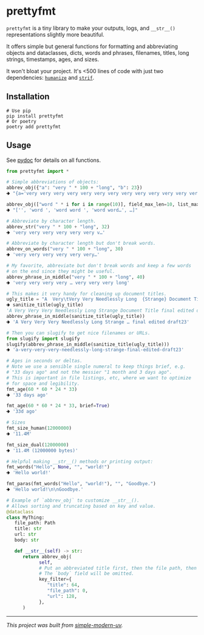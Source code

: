 # prettyfmt

`prettyfmt` is a tiny library to make your outputs, logs, and `__str__()`
representations slightly more beautiful.

It offers simple but general functions for formatting and abbreviating objects and
dataclasses, dicts, words and phrases, filenames, titles, long strings, timestamps,
ages, and sizes.

It won't bloat your project.
It's <500 lines of code with just two dependencies:
[`humanize`](https://github.com/python-humanize/humanize) and
[`strif`](https://github.com/jlevy/strif).

## Installation

```
# Use pip
pip install prettyfmt
# Or poetry
poetry add prettyfmt
```

## Usage

See [pydoc](https://github.com/jlevy/prettyfmt/blob/main/src/prettyfmt/prettyfmt.py) for
details on all functions.

```python
from prettyfmt import *

# Simple abbreviations of objects:
abbrev_obj({"a": "very " * 100 + "long", "b": 23})
🢂 "{a='very very very very very very very very very very very very ver…', b=23}"

abbrev_obj(["word " * i for i in range(10)], field_max_len=10, list_max_len=4)
🢂 "['', 'word ', 'word word ', 'word word…', …]"

# Abbreviate by character length.
abbrev_str("very " * 100 + "long", 32)
🢂 'very very very very very very v…'

# Abbreviate by character length but don't break words.
abbrev_on_words("very " * 100 + "long", 30)
🢂 'very very very very very very…'

# My favorite, abbreviate but don't break words and keep a few words
# on the end since they might be useful.
abbrev_phrase_in_middle("very " * 100 + "long", 40)
🢂 'very very very very … very very very long'

# This makes it very handy for cleaning up document titles.
ugly_title = "A  Very\tVery Very Needlessly Long  {Strange} Document Title [final edited draft23]"
🢂 sanitize_title(ugly_title)
'A Very Very Very Needlessly Long Strange Document Title final edited draft23'
abbrev_phrase_in_middle(sanitize_title(ugly_title))
🢂 'A Very Very Very Needlessly Long Strange … final edited draft23'

# Then you can slugify to get nice filenames or URLs.
from slugify import slugify
slugify(abbrev_phrase_in_middle(sanitize_title(ugly_title)))
🢂 'a-very-very-very-needlessly-long-strange-final-edited-draft23'

# Ages in seconds or deltas.
# Note we use a sensible single numeral to keep things brief, e.g.
# "33 days ago" and not the messier "1 month and 3 days ago".
# This is important in file listings, etc, where we want to optimize
# for space and legibility.
fmt_age(60 * 60 * 24 * 33)
🢂 '33 days ago'

fmt_age(60 * 60 * 24 * 33, brief=True)
🢂 '33d ago'

# Sizes
fmt_size_human(12000000)
🢂 '11.4M'

fmt_size_dual(12000000)
🢂 '11.4M (12000000 bytes)'

# Helpful making __str__() methods or printing output:
fmt_words("Hello", None, "", "world!")
🢂 'Hello world!'

fmt_paras(fmt_words("Hello", "world!"), "", "Goodbye.")
🢂 'Hello world!\n\nGoodbye.'

# Example of `abbrev_obj` to customize __str__().
# Allows sorting and truncating based on key and value.
@dataclass
class MyThing:
   file_path: Path
   title: str
   url: str
   body: str

   def __str__(self) -> str:
      return abbrev_obj(
            self,
            # Put an abbreviated title first, then the file path, then the url.
            # The `body` field will be omitted.
            key_filter={
               "title": 64,
               "file_path": 0,
               "url": 128,
            },
      )
```

* * *

*This project was built from
[simple-modern-uv](https://github.com/jlevy/simple-modern-uv).*
